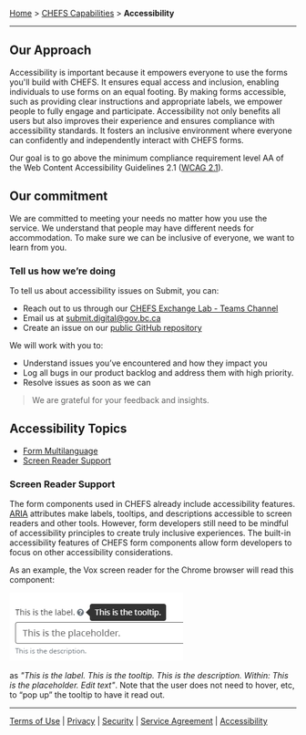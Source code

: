 [Home](index) > [CHEFS Capabilities](CHEFS-Capabilities) > **Accessibility** 
***  
## Our Approach 
Accessibility is important because it empowers everyone to use the forms you'll build with CHEFS. It ensures equal access and inclusion, enabling individuals to use forms on an equal footing. By making forms accessible, such as providing clear instructions and appropriate labels, we empower people to fully engage and participate. Accessibility not only benefits all users but also improves their experience and ensures compliance with accessibility standards. It fosters an inclusive environment where everyone can confidently and independently interact with CHEFS forms.  

Our goal is to go above the minimum compliance requirement level AA of the Web Content Accessibility Guidelines 2.1 ([WCAG 2.1](https://www.w3.org/TR/WCAG21/)).

## Our commitment  

We are committed to meeting your needs no matter how you use the service. We understand that people may have different needs for accommodation. To make sure we can be inclusive of everyone, we want to learn from you.

### Tell us how we’re doing
To tell us about accessibility issues on Submit, you can:

* Reach out to us through our [CHEFS Exchange Lab - Teams Channel](https://teams.microsoft.com/l/channel/19%3a34b9d4b4deb54eebaa9be8bc1ccf02f7%40thread.tacv2/CHEFS%2520(Exchange%2520Lab%2520Team)?groupId=bef8086f-20c7-43a4-bd07-29ce764e818c&tenantId=6fdb5200-3d0d-4a8a-b036-d3685e359adc)   
* Email us at [submit.digital@gov.bc.ca](mailto:submit.digital@gov.bc.ca)  
* Create an issue on our [public GitHub repository](https://github.com/bcgov/common-hosted-form-service/issues/new?assignees=&labels=&projects=&template=bug_report.md&title=)  

We will work with you to:

* Understand issues you’ve encountered and how they impact you
* Log all bugs in our product backlog and address them with high priority.
* Resolve issues as soon as we can 

> We are grateful for your feedback and insights.

## Accessibility Topics  

- [Form Multilanguage](Form-Multilanguage) 
- [Screen Reader Support](Accessibility#screen-reader-support)

### Screen Reader Support  
  
The form components used in CHEFS already include accessibility features. [ARIA](https://en.wikipedia.org/wiki/WAI-ARIA) attributes make labels, tooltips, and descriptions accessible to screen readers and other tools. However, form developers still need to be mindful of accessibility principles to create truly inclusive experiences. The built-in accessibility features of CHEFS form components allow form developers to focus on other accessibility considerations.

As an example, the Vox screen reader for the Chrome browser will read this component:

![image](images/accessibility.png)

as _"This is the label. This is the tooltip. This is the description. Within: This is the placeholder. Edit text"_. Note that the user does not need to hover, etc, to “pop up” the tooltip to have it read out.

***
[Terms of Use](Terms-of-Use) | [Privacy](Privacy) | [Security](Security) | [Service Agreement](Service-Agreement) | [Accessibility](Accessibility)